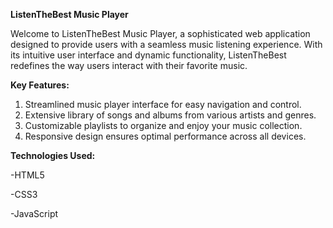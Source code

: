 **ListenTheBest Music Player**

Welcome to ListenTheBest Music Player, a sophisticated web application designed to provide users with a seamless music listening experience. With its intuitive user interface and dynamic functionality, ListenTheBest redefines the way users interact with their favorite music.

**Key Features:**

1. Streamlined music player interface for easy navigation and control.
2. Extensive library of songs and albums from various artists and genres.
3. Customizable playlists to organize and enjoy your music collection.
4. Responsive design ensures optimal performance across all devices.


**Technologies Used:**

-HTML5

-CSS3

-JavaScript

